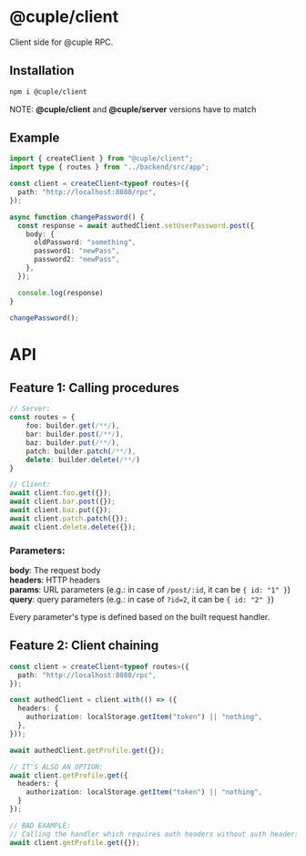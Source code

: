# @cuple/client

Client side for @cuple RPC.

## Installation

```bash
npm i @cuple/client
```

NOTE: **@cuple/client** and **@cuple/server** versions have to match

## Example

```ts
import { createClient } from "@cuple/client";
import type { routes } from "../backend/src/app";

const client = createClient<typeof routes>({
  path: "http://localhost:8080/rpc",
});

async function changePassword() {
  const response = await authedClient.setUserPassword.post({
    body: {
      oldPassword: "something",
      password1: "newPass",
      password2: "newPass",
    },
  });

  console.log(response)
}

changePassword();
```

# API

## Feature 1: Calling procedures

```ts
// Server:
const routes = {
    foo: builder.get(/**/),
    bar: builder.post(/**/),
    baz: builder.put(/**/),
    patch: builder.patch(/**/),
    delete: builder.delete(/**/)
}

// Client:
await client.foo.get({});
await client.bar.post({});
await client.baz.put({});
await client.patch.patch({});
await client.delete.delete({});
```

### Parameters:
**body**: The request body  
**headers**: HTTP headers  
**params**: URL parameters (e.g.: in case of `/post/:id`, it can be `{ id: "1" }`)  
**query**: query parameters (e.g.: in case of `?id=2`, it can be `{ id: "2" }`)  

Every parameter's type is defined based on the built request handler.

## Feature 2: Client chaining

```ts
const client = createClient<typeof routes>({
  path: "http://localhost:8080/rpc",
});

const authedClient = client.with(() => ({
  headers: {
    authorization: localStorage.getItem("token") || "nothing",
  },
}));

await authedClient.getProfile.get({});

// IT'S ALSO AN OPTION:
await client.getProfile.get({
  headers: {
    authorization: localStorage.getItem("token") || "nothing",
  }
});

// BAD EXAMPLE:
// Calling the handler which requires auth headers without auth headers cause type error:
await client.getProfile.get({});
```